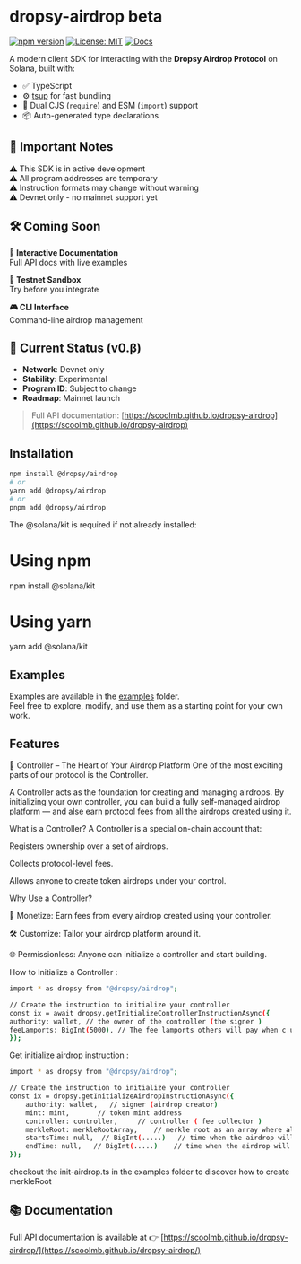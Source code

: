 # dropsy-airdrop beta

[![npm version](https://img.shields.io/npm/v/@dropsy/airdrop.svg)](https://www.npmjs.com/package/@dropsy/airdrop)
[![License: MIT](https://img.shields.io/badge/License-MIT-yellow.svg)](https://opensource.org/licenses/MIT)
[![Docs](https://img.shields.io/badge/docs-online-blue)](https://scoolmb.github.io/dropsy-airdrop/)

A modern client SDK for interacting with the **Dropsy Airdrop Protocol** on Solana, built with:

- ✅ TypeScript
- ⚙️ [tsup](https://github.com/egoist/tsup) for fast bundling
- 🔀 Dual CJS (`require`) and ESM (`import`) support
- 📦 Auto-generated type declarations

## 🚨 Important Notes

⚠️ This SDK is in active development  
⚠️ All program addresses are temporary  
⚠️ Instruction formats may change without warning  
⚠️ Devnet only - no mainnet support yet

## 🛠 Coming Soon

**📖 Interactive Documentation**  
Full API docs with live examples

**🧪 Testnet Sandbox**  
Try before you integrate

**🎮 CLI Interface**  
Command-line airdrop management

## 🔭 Current Status (v0.β)

- **Network**: Devnet only
- **Stability**: Experimental
- **Program ID**: Subject to change
- **Roadmap**: Mainnet launch

> Full API documentation: [https://scoolmb.github.io/dropsy-airdrop](https://scoolmb.github.io/dropsy-airdrop)

## Installation

```bash
npm install @dropsy/airdrop
# or
yarn add @dropsy/airdrop
# or
pnpm add @dropsy/airdrop
```

The @solana/kit is required if not already installed:

# Using npm

npm install @solana/kit

# Using yarn

yarn add @solana/kit

## Examples

Examples are available in the [examples](./examples) folder.  
Feel free to explore, modify, and use them as a starting point for your own work.

## Features

🚀 Controller – The Heart of Your Airdrop Platform
One of the most exciting parts of our protocol is the Controller.

A Controller acts as the foundation for creating and managing airdrops. By initializing your own controller, you can build a fully self-managed airdrop platform — and alse earn protocol fees from all the airdrops created using it.

What is a Controller?
A Controller is a special on-chain account that:

Registers ownership over a set of airdrops.

Collects protocol-level fees.

Allows anyone to create token airdrops under your control.

Why Use a Controller?

💸 Monetize: Earn fees from every airdrop created using your controller.

🛠️ Customize: Tailor your airdrop platform around it.

🌐 Permissionless: Anyone can initialize a controller and start building.

How to Initialize a Controller :

```bash
import * as dropsy from "@dropsy/airdrop";

// Create the instruction to initialize your controller
const ix = await dropsy.getInitializeControllerInstructionAsync({
authority: wallet, // the owner of the controller (the signer )
feeLamports: BigInt(5000), // The fee lamports others will pay when c using your controller
});
```

Get initialize airdrop instruction :

```bash
import * as dropsy from "@dropsy/airdrop";

// Create the instruction to initialize your controller
const ix = dropsy.getInitializeAirdropInstructionAsync({
    authority: wallet,   // signer (airdrop creator)
    mint: mint,       // token mint address
    controller: controller,     // controller ( fee collector )
    merkleRoot: merkleRootArray,    // merkle root as an array where all eligible wallets with amount
    startsTime: null,  // BigInt(.....)   // time when the airdrop will start (default is now )
    endTime: null,   // BigInt(.....)    // time when the airdrop will end (default is after 60 days  )
});
```

checkout the init-airdrop.ts in the examples folder to discover how to create merkleRoot

## 📚 Documentation

Full API documentation is available at
👉 [https://scoolmb.github.io/dropsy-airdrop/](https://scoolmb.github.io/dropsy-airdrop/)

```

```
